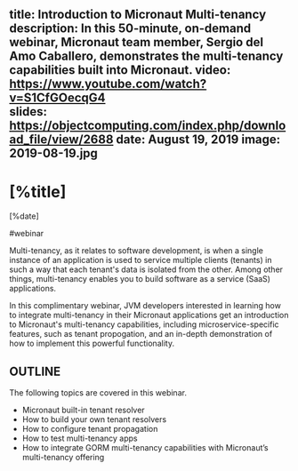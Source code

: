 title: Introduction to Micronaut Multi-tenancy
description: In this 50-minute, on-demand webinar, Micronaut team member, Sergio del Amo Caballero, demonstrates the multi-tenancy capabilities built into Micronaut.
video: https://www.youtube.com/watch?v=S1CfGOecqG4              
slides: https://objectcomputing.com/index.php/download_file/view/2688
date: August 19, 2019
image: 2019-08-19.jpg
---

# [%title]

[%date] 

#webinar

Multi-tenancy, as it relates to software development, is when a single instance of an application is used to service multiple clients (tenants) in such a way that each tenant's data is isolated from the other. Among other things, multi-tenancy enables you to build software as a service (SaaS) applications.
 
In this complimentary webinar, JVM developers interested in learning how to integrate multi-tenancy in their Micronaut applications get an introduction to Micronaut's multi-tenancy capabilities, including microservice-specific features, such as tenant propogation, and an in-depth demonstration of how to implement this powerful functionality.
 
## OUTLINE
 
The following topics are covered in this webinar.
 
- Micronaut built-in tenant resolver
- How to build your own tenant resolvers
- How to configure tenant propagation
- How to test multi-tenancy apps
- How to integrate GORM multi-tenancy capabilities with Micronaut’s multi-tenancy offering
